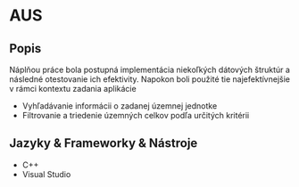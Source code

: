 <h1>AUS</h1>
<h2>Popis</h2>
<p>
 <p>Náplňou práce bola postupná implementácia niekoľkých dátových štruktúr a následné otestovanie ich efektivity. Napokon boli použité tie najefektívnejšie v rámci kontextu zadania aplikácie</p>
  <ul>
    <li>Vyhľadávanie informácii o zadanej územnej jednotke</li>
    <li>Filtrovanie a triedenie územných celkov podľa určitých kritérii</li>
  </ul>
</p>
<h2>Jazyky & Frameworky & Nástroje</h2>
<ul>
  <li>C++</li>
  <li>Visual Studio</li>
</ul>
